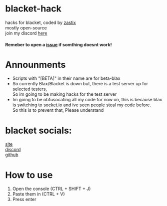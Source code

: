 # blacket-hack
hacks for blacket, coded by [zastix](https://github.com/ZasticBradyn)<br>
mostly open-source<br>
join my discord [here](https://discord.gg/xxBtqPHSjW)
#### Remeber to open a [issue](https://github.com/ZasticBradyn/blacket-hacks/issues) if somthing doesnt work!
# Announments
- Scripts with "[BETA]" in their name are for beta-blax
- So currently Blax/Blacket is down but, there is a test server up for selected testers,<br>So im going to be making hacks for the test server
- Im going to be obfusocating all my code for now on, this is because blax is switching to socket.io and ive seen people steal my code before.<br>So this is to prevent that, Please understand
# blacket socials:
[site](https://www.youtube.com/watch?v=dQw4w9WgXcQ)<br>
[discord](https://discord.gg/XrVMbR5tJd)<br>
[github](https://github.com/XOTlC/Blacket)
# How to use
1. Open the console (CTRL + SHIFT + J)<br>
2. Paste them in (CTRL + V)<br>
3. Press enter

